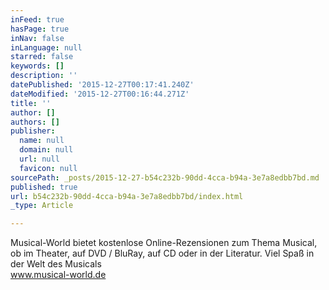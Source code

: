 ```yaml
---
inFeed: true
hasPage: true
inNav: false
inLanguage: null
starred: false
keywords: []
description: ''
datePublished: '2015-12-27T00:17:41.240Z'
dateModified: '2015-12-27T00:16:44.271Z'
title: ''
author: []
authors: []
publisher:
  name: null
  domain: null
  url: null
  favicon: null
sourcePath: _posts/2015-12-27-b54c232b-90dd-4cca-b94a-3e7a8edbb7bd.md
published: true
url: b54c232b-90dd-4cca-b94a-3e7a8edbb7bd/index.html
_type: Article

---
```

Musical-World bietet kostenlose Online-Rezensionen zum Thema Musical, ob im Theater, auf DVD / BluRay, auf CD oder in der Literatur.
Viel Spaß in der Welt des Musicals  
www.musical-world.de